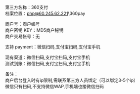 ﻿第三方名称：360支付  
档案位置：php@60.245.62.221\360pay  

商户号：商户编号  
商户密钥 KEY：MD5商户秘钥  
商户交易帐号：无  

支持 payment：微信扫码,支付宝扫码,支付宝手机  

现有渠道：微信扫码,支付宝扫码,支付宝手机  
测试到账：微信扫码,支付宝扫码,支付宝手机  

备注：  
商户后台登入时有ip限制,需联系第三方人员绑定（可以绑定3-5个ip）  
微信只有扫码,不支持微信WAP,手机端也接微信扫码  

